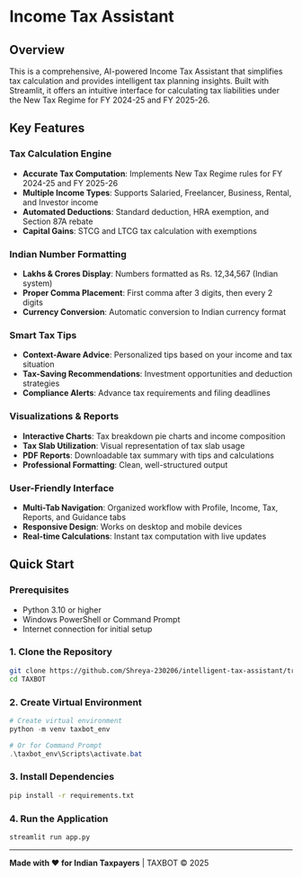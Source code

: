 # Income Tax Assistant 

## Overview

This is a comprehensive, AI-powered Income Tax Assistant that simplifies tax calculation and provides intelligent tax planning insights. Built with Streamlit, it offers an intuitive interface for calculating tax liabilities under the New Tax Regime for FY 2024-25 and FY 2025-26.

## Key Features

### Tax Calculation Engine
- **Accurate Tax Computation**: Implements New Tax Regime rules for FY 2024-25 and FY 2025-26
- **Multiple Income Types**: Supports Salaried, Freelancer, Business, Rental, and Investor income
- **Automated Deductions**: Standard deduction, HRA exemption, and Section 87A rebate
- **Capital Gains**: STCG and LTCG tax calculation with exemptions

### Indian Number Formatting
- **Lakhs & Crores Display**: Numbers formatted as Rs. 12,34,567 (Indian system)
- **Proper Comma Placement**: First comma after 3 digits, then every 2 digits
- **Currency Conversion**: Automatic conversion to Indian currency format

### Smart Tax Tips
- **Context-Aware Advice**: Personalized tips based on your income and tax situation
- **Tax-Saving Recommendations**: Investment opportunities and deduction strategies
- **Compliance Alerts**: Advance tax requirements and filing deadlines

### Visualizations & Reports
- **Interactive Charts**: Tax breakdown pie charts and income composition
- **Tax Slab Utilization**: Visual representation of tax slab usage
- **PDF Reports**: Downloadable tax summary with tips and calculations
- **Professional Formatting**: Clean, well-structured output

### User-Friendly Interface
- **Multi-Tab Navigation**: Organized workflow with Profile, Income, Tax, Reports, and Guidance tabs
- **Responsive Design**: Works on desktop and mobile devices
- **Real-time Calculations**: Instant tax computation with live updates

## Quick Start

### Prerequisites
- Python 3.10 or higher
- Windows PowerShell or Command Prompt
- Internet connection for initial setup

### 1. Clone the Repository
```bash
git clone https://github.com/Shreya-230206/intelligent-tax-assistant/tree/main
cd TAXBOT
```

### 2. Create Virtual Environment
```powershell
# Create virtual environment
python -m venv taxbot_env

# Or for Command Prompt
.\taxbot_env\Scripts\activate.bat
```

### 3. Install Dependencies
```bash
pip install -r requirements.txt
```

### 4. Run the Application
```bash
streamlit run app.py
```


---

**Made with ❤️ for Indian Taxpayers** | TAXBOT © 2025




